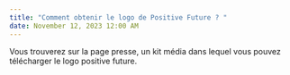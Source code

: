 ```yaml
---
title: "Comment obtenir le logo de Positive Future ? "
date: November 12, 2023 12:00 AM
---
```

Vous trouverez sur la page presse, un kit média dans lequel vous pouvez télécharger le logo positive future.